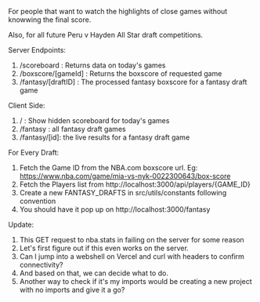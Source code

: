 For people that want to watch the highlights of close games without knowwing the final score.

Also, for all future Peru v Hayden All Star draft competitions.

Server Endpoints:

1. /scoreboard : Returns data on today's games
3. /boxscore/[gameId] : Returns the boxscore of requested game
5. /fantasy/[draftID] : The processed fantasy boxscore for a fantasy draft game

Client Side:

1. / : Show hidden scoreboard for today's games
2. /fantasy : all fantasy draft games
3. /fantasy/[id]: the live results for a fantasy draft game

For Every Draft:

1. Fetch the Game ID from the NBA.com boxscore url. Eg: https://www.nba.com/game/mia-vs-nyk-0022300643/box-score
2. Fetch the Players list from http://localhost:3000/api/players/{GAME_ID}
3. Create a new FANTASY_DRAFTS in src/utils/constants following convention
4. You should have it pop up on http://localhost:3000/fantasy

Update:
1. This GET request to nba.stats in failing on the server for some reason
2. Let's first figure out if this even works on the server.
3. Can I jump into a webshell on Vercel and curl with headers to confirm connectivity?
4. And based on that, we can decide what to do.
5. Another way to check if it's my imports would be creating a new project with no imports and give it a go?
